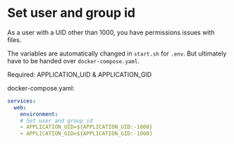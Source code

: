# Set user and group id

As a user with a UID other than 1000, you have permissions issues with files.

The variables are automatically changed in `start.sh` for `.env`. But ultimately have to be handed over `docker-compose.yaml`.

Required: APPLICATION_UID & APPLICATION_GID

docker-compose.yaml:

```yaml
services:
  web:
    environment:
    # Set user and group id
    - APPLICATION_UID=${APPLICATION_UID:-1000}
    - APPLICATION_GID=${APPLICATION_GID:-1000}
```
